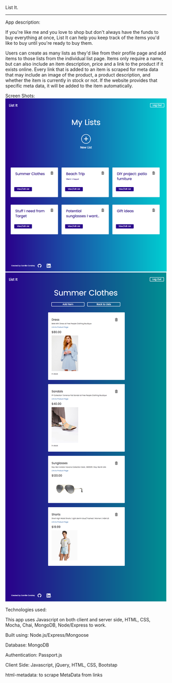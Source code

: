 List It.

-----

App description: 

If you're like me and you love to shop but don't always have the funds to buy everything at once, List It can help you keep track of the items you'd like to buy until you're ready to buy them. 

Users can create as many lists as they'd like from their profile page and add items to those lists from the individual list page. Items only require a name, but can also include an item description, price and a link to the product if it exists online. Every link that is added to an item is scraped for meta data that may include an image of the product, a product description, and whether the item is currently in stock or not. If the website provides that specific meta data, it will be added to the item automatically. 

Screen Shots: 
![Screenshot](screencapture-localhost-8080-profile-html-1494447825110.png)
![Screenshot](screencapture-localhost-8080-lists-html-1494447974504.png)


Technologies used: 

This app uses Javascript on both client and server side, HTML, CSS, Mocha, Chai, MongoDB, Node/Express to work.

Built using: Node.js/Express/Mongoose

Database: MongoDB

Authentication: Passport.js

Client Side: Javascript, jQuery, HTML, CSS, Bootstap

html-metadata: to scrape MetaData from links


